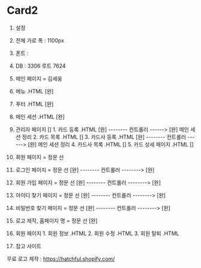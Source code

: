 # Card2

1. 설정
  1. 전체 가로 폭 : 1100px
  2. 폰트 :
  3. DB : 3306 루트 7624

2. 메인 페이지 = 김세웅
  1. 메뉴 .HTML [완]
  2. 푸터 .HTML [완]
  3. 메인 세션 .HTML [완]
  4. 관리자 페이지 []
    1. 카드 등록 .HTML [완] -------- 컨트롤러 ------> [완] 메인 세션 정리
    2. 카드 목록 .HTML []
    3. 카드사 등록 .HTML [완] -------- 컨트롤러 ------> [완] 메인 세션 정리
    4. 카드사 목록 .HTML []
    5. 카드 상세 페이지 .HTML []

3. 회원 페이지 = 정문 선
  1. 로그인 페이지 = 정문 선 [완] -------- 컨트롤러 --------> [완]
  2. 회원 가입 페이지 = 정문 선 [완] -------- 컨트롤러 --------> [완]
  3. 아이디 찾기 페이지 = 정문 선 [완] -------- 컨트롤러 --------> [완]
  4. 비밀번호 찾기 페이지 = 정문 선 [완] -------- 컨트롤러 --------> [완]
  5. 로고 제작, 홈페이지 명 = 정문 선 [완]
  6. 회원 페이지
    1. 회원 정보 .HTML
    2. 회원 수정 .HTML
    3. 회원 탈퇴 .HTML


4. 참고 사이트

무료 로고 제작 : https://hatchful.shopify.com/
